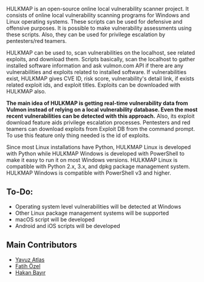 HULKMAP is an open-source online local vulnerability scanner project. It consists of online local vulnerability scanning programs for Windows and Linux operating systems. These scripts can be used for defensive and offensive purposes. It is possible to make vulnerability assessments using these scripts. Also, they can be used for privilege escalation by pentesters/red teamers.

HULKMAP can be used to, scan vulnerabilities on the localhost, see related exploits, and download them. Scripts basically, scan the localhost to gather installed software information and ask vulmon.com API if there are any vulnerabilities and exploits related to installed software. If vulnerabilities exist, HULKMAP gives CVE ID, risk score, vulnerability's detail link, if exists related exploit ids, and exploit titles. Exploits can be downloaded with HULKMAP also.

**The main idea of HULKMAP is getting real-time vulnerability data from Vulmon instead of relying on a local vulnerability database. Even the most recent vulnerabilities can be detected with this approach.** Also, its exploit download feature aids privilege escalation processes. Pentesters and red teamers can download exploits from Exploit DB from the command prompt. To use this feature only thing needed is the id of exploits.

Since most Linux installations have Python, HULKMAP Linux is developed with Python while HULKMAP Windows is developed with PowerShell to make it easy to run it on most Windows versions. HULKMAP Linux is compatible with Python 2.x, 3.x, and dpkg package management system. HULKMAP Windows is compatible with PowerShell v3 and higher.

## To-Do:
* Operating system level vulnerabilities will be detected at Windows
* Other Linux package management systems will be supported
* macOS script will be developed
* Android and iOS scripts will be developed

## Main Contributors
* [Yavuz Atlas](https://github.com/yavuzatlas)
* [Fatih Özel](https://github.com/ozelfatih)
* [Hakan Bayır](https://github.com/HakanBayir)